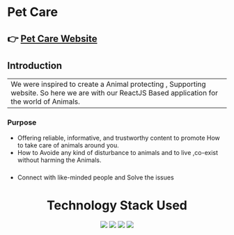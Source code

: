 # Pet Care 

## 👉 <a href="https://petcare-plum.vercel.app/">Pet Care Website<a/>

## Introduction
<table style="border: none;">
  <tr>
    <td>We were inspired to create a Animal protecting , Supporting website. So here we are with our ReactJS Based application for the world of Animals.</td>
  </tr>
</table>

### Purpose
* Offering reliable, informative, and trustworthy content to promote How to take care of animals around you.
* How to Avoide any kind of disturbance to animals and to live ,co-exist without harming the Animals.
### 
* Connect with like-minded people and Solve the issues
<h1 align='center'> Technology Stack Used</h1>
<div align="center">
 <img src="https://img.shields.io/badge/HTML5-E34F26.svg?style=for-the-badge&logo=HTML5&logoColor=white">
 <img src="https://img.shields.io/badge/CSS3-1572B6.svg?style=for-the-badge&logo=CSS3&logoColor=white">
 <img src="https://img.shields.io/badge/JavaScript-F7DF1E.svg?style=for-the-badge&logo=JavaScript&logoColor=white">
 <img src="https://img.shields.io/badge/-ReactJs-61DAFB?logo=react&logoColor=white&style=for-the-badge">
</div>
